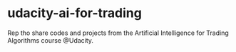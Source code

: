 # udacity-ai-for-trading
Rep tho share codes and projects from the Artificial Intelligence for Trading Algorithms course @Udacity.

